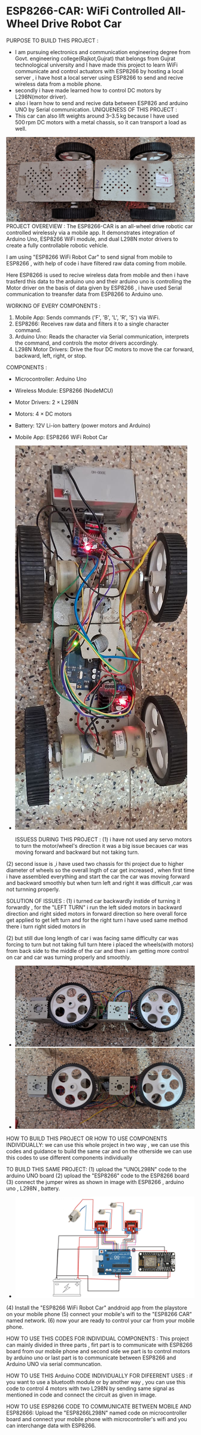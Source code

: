 #  ESP8266-CAR: WiFi Controlled All-Wheel Drive Robot Car

  PURPOSE TO BUILD THIS PROJECT :
- I am pursuing electronics and communication engineering degree from Govt. engineering college(Rajkot,Gujrat) that belongs from Gujrat technological university and I have made this project to learn WiFi communicate and control actuators with ESP8266 by hosting a local server , i have host a local server using ESP8266 to send and recive wireless data from a mobile phone.
- secondly i have made learned how to control DC motors by L298N(motor driver).
- also i learn how to send and recive data between ESP826 and arduino UNO by Serial communication.
 UNIQUENESS OF THIS PROJECT :
- This car can also lift weights around 3–3.5 kg because I have used 500 rpm DC motors with a metal chassis, so it can transport a load as well.

![TOPVIEW](TOPVIEW.jpg)
PROJECT OVEREVIEW :
The ESP8266-CAR is an all-wheel drive robotic car controlled wirelessly via a mobile app. It demonstrates integration of Arduino Uno, ESP8266 WiFi module, and dual L298N motor drivers to create a fully controllable robotic vehicle. 

I am using "ESP8266 WiFi Robot Car" to send signal from mobile to ESP8266 , with help of code i have filtered raw data coming from mobile.

Here ESP8266 is used to recive wireless data from mobile and then i have trasferd this data to the arduino uno and their arduino uno is controlling the Motor driver on the basis of data given by ESP8266 , i have used Serial communication to treansfer data from ESP8266 to Arduino uno.

WORKING OF EVERY COMPONENTS :
1. Mobile App: Sends commands ('F', 'B', 'L', 'R', 'S') via WiFi.  
2. ESP8266: Receives raw data and filters it to a single character command.  
3. Arduino Uno: Reads the character via Serial communication, interprets the command, and controls the motor drivers accordingly.  
4. L298N Motor Drivers: Drive the four DC motors to move the car forward, backward, left, right, or stop. 

COMPONENTS :
- Microcontroller: Arduino Uno  
- Wireless Module: ESP8266 (NodeMCU)  
- Motor Drivers: 2 × L298N  
- Motors: 4 × DC motors   
- Battery: 12V Li-ion battery (power motors and Arduino)  
- Mobile App: ESP8266 WiFi Robot Car

- ![Back View](BACKVIEW.jpg)

  ISSUESS DURING THIS PROJECT :
(1) i have not used any servo motors to turn the motor/wheel's direction it was a big issue becaues car was moving forward and backward but not taking turn.

(2) second issue is ,i have used two chassis for thi project due to higher diameter of wheels so the overall lngth of car get increased , when first time i have assembled everything and start the car the car was moving forward and backward smoothly but when turn left and right it was difficult ,car was not turnning properly.     

SOLUTION OF ISSUES :
(1) i turned car backwardly instide of turning it forwardly , for the "LEFT TURN" i run the left sided motors in backward direction and right sided motors in forward direction so here overall force get applied to get left turn and for the right turn i have used same method there i turn right sided motors in 

(2) but still due long length of car i was facing same difficulty car was forcing to turn but not taking full turn htere i placed the wheels(with motors) from back side to the middle of the car and then i am getting more control on car and car was turning properly and smoothly.
- ![LEFTVIEW](LEFTVIEW.jpg)
- ![RIGHTVIEW](RIGHTVIEW.jpg)


HOW TO BUILD THIS PROJECT OR HOW TO USE COMPONENTS INDIVIDUALLY:
we can use this whole project in two way ,  we can use this codes and guidance to build the same car and on the otherside we can use this codes to use different components individually 

TO BUILD THIS SAME PROJECT: 
(1) upload the "UNOL298N" code to the arduino UNO board 
(2) upload the "ESP8266" code to the ESP8266 board 
(3) connect the jumper wires as shown in image with ESP8266 , arduino uno , L298N , battery.
- ![ESPCARDIAGRAM](ESPCARDIAGRAM.jpg)

(4) Install the "ESP8266 WiFi Robot Car" anddroid app from the playstore on your mobile phone
(5) connect your mobile's wifi to the "ESP8266 CAR" named network.
(6) now your are ready to control your car from your mobile phone.

HOW TO USE THIS CODES FOR INDIVIDUAL COMPONENTS :
This project can mainly divided in three parts , firt part is to communicate with ESP8266 board from our mobile phone and  second side we part is to control motors by arduino uno or last part is to communicate between ESP8266 and Arduino UNO via serial communcation.

HOW TO USE THIS Arduino CODE INDIVIDUALLY FOR DIFEERENT USES :
if you want to use a bluetooth module or by another way , you can use this code to control 4 motors with two L298N by sending same signal as mentioned in code and connect the circuit as given in image.

HOW TO USE ESP8266 CODE TO COMMUNICATE BETWEEN MOBILE AND ESP82666:
Upload the "ESP8266L298N" named code on microcontroller board and connect your mobile phone with microcontroller's wifi and you can interchange data with ESP8266.
